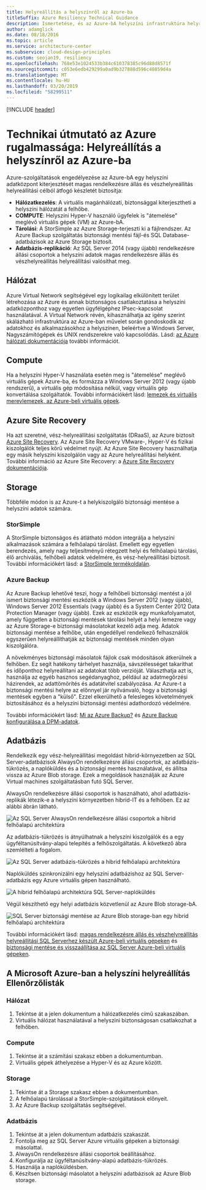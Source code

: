 ```yaml
---
title: Helyreállítás a helyszínről az Azure-ba
titleSuffix: Azure Resiliency Technical Guidance
description: Ismertetése, és az Azure-bA helyszíni infrastruktúra helyreállítási rendszerek kialakítása.
author: adamglick
ms.date: 08/18/2016
ms.topic: article
ms.service: architecture-center
ms.subservice: cloud-design-principles
ms.custom: seojan19, resiliency
ms.openlocfilehash: 768e53e1024533b384c610378385c96d88d8571f
ms.sourcegitcommit: c053e6edb429299a0ad9b327888d596c48859d4a
ms.translationtype: MT
ms.contentlocale: hu-HU
ms.lasthandoff: 03/20/2019
ms.locfileid: "58299511"
---
```

[!INCLUDE [header](../_includes/header.md)]

# <a name="azure-resiliency-technical-guidance-recovery-from-on-premises-to-azure"></a>Technikai útmutató az Azure rugalmassága: Helyreállítás a helyszínről az Azure-ba

Azure-szolgáltatások engedélyezése az Azure-bA egy helyszíni adatközpont kiterjesztését magas rendelkezésre állás és vészhelyreállítás helyreállítási célból átfogó készletét biztosítja:

- **Hálózatkezelés**: A virtuális magánhálózati, biztonsággal kiterjesztheti a helyszíni hálózatát a felhőbe.
- **COMPUTE**: Helyszíni Hyper-V használó ügyfelek is "átemelése" meglévő virtuális gépek (VM) az Azure-bA.
- **Tárolási**: A StorSimple az Azure Storage-terjeszti ki a fájlrendszer. Az Azure Backup szolgáltatás biztonsági mentési fájl-és SQL Database-adatbázisok az Azure Storage biztosít.
- **Adatbázis-replikáció**: Az SQL Server 2014 (vagy újabb) rendelkezésre állási csoportok a helyszíni adatok magas rendelkezésre állás és vészhelyreállítás helyreállítási valósíthat meg.

## <a name="networking"></a>Hálózat

Azure Virtual Network segítségével egy logikailag elkülönített terület létrehozása az Azure és annak biztonságos csatlakoztatása a helyszíni adatközponthoz vagy egyetlen ügyfélgéphez IPsec-kapcsolat használatával. A Virtual Network révén, kihasználhatja az igény szerint skálázható infrastruktúra az Azure-ban művelet során gondoskodik az adatokhoz és alkalmazásokhoz a helyszínen, beleértve a Windows Server, Nagyszámítógépek és UNIX rendszerekre való kapcsolódás. Lásd: [az Azure hálózati dokumentációja](/azure/virtual-network/virtual-networks-overview/) további információt.

## <a name="compute"></a>Compute

Ha a helyszíni Hyper-V használata esetén meg is "átemelése" meglévő virtuális gépek Azure-ba, és formázza a Windows Server 2012 (vagy újabb rendszerű), a virtuális gép módosítása nélkül, vagy virtuális gép konvertálása szolgáltatók. További információkért lásd: [lemezek és virtuális merevlemezek, az Azure-beli virtuális gépek](/azure/virtual-machines/virtual-machines-linux-about-disks-vhds/?toc=%2fazure%2fvirtual-machines%2flinux%2ftoc.json).

## <a name="azure-site-recovery"></a>Azure Site Recovery

Ha azt szeretné, vész-helyreállítási szolgáltatás (DRaaS), az Azure biztosít [Azure Site Recovery](https://azure.microsoft.com/services/site-recovery/). Az Azure Site Recovery VMware-, Hyper-V és fizikai kiszolgálók teljes körű védelmet nyújt. Az Azure Site Recovery használhatja egy másik helyszíni kiszolgálón vagy az Azure helyreállítási helyként. További információ az Azure Site Recovery: a [Azure Site Recovery dokumentációja](https://azure.microsoft.com/documentation/services/site-recovery/).

## <a name="storage"></a>Storage

Többféle módon is az Azure-t a helykiszolgáló biztonsági mentése a helyszíni adatok számára.

### <a name="storsimple"></a>StorSimple

A StorSimple biztonságos és átlátható módon integrálja a helyszíni alkalmazások számára a felhőalapú tárolást. Emellett egy egyetlen berendezés, amely nagy teljesítményű rétegzett helyi és felhőalapú tárolási, élő archiválás, felhőbeli adatok védelmére, és vész-helyreállítási biztosít. További információkért lásd: a [StorSimple termékoldalán](https://azure.microsoft.com/services/storsimple/).

### <a name="azure-backup"></a>Azure Backup

Az Azure Backup lehetővé teszi, hogy a felhőbeli biztonsági mentést a jól ismert biztonsági mentési eszközök a Windows Server 2012 (vagy újabb), Windows Server 2012 Essentials (vagy újabb) és a System Center 2012 Data Protection Manager (vagy újabb). Ezek az eszközök egy munkafolyamatot, amely független a biztonsági mentések tárolási helyét a helyi lemezre vagy az Azure Storage-e biztonsági másolatokat kezelő adja meg. Adatok biztonsági mentése a felhőbe, után engedéllyel rendelkező felhasználók egyszerűen helyreállíthatják az biztonsági mentések minden olyan kiszolgálóra.

A növekményes biztonsági másolatok fájlok csak módosítások átkerülnek a felhőben. Ez segít hatékony tárhelyet használja, sávszélességet takaríthat és időponthoz helyreállítani az adatokat több verzióját. Választhatja azt is, használja az egyéb hasznos segédanyaghoz, például az adatmegőrzési házirendek, az adattömörítés és adatátvitel szabályozása. Az Azure-t a biztonsági mentési helyre az előnnyel jár nyilvánvaló, hogy a biztonsági mentések egyben a "külső". Ezzel elkerülhető a felesleges követelmények biztosításához és a helyszíni biztonsági mentési adathordozó védelmére.

További információkért lásd: [Mi az Azure Backup?](/azure/backup/backup-introduction-to-azure-backup/) és [Azure Backup konfigurálása a DPM-adatok](https://technet.microsoft.com/library/jj728752.aspx).

## <a name="database"></a>Adatbázis

Rendelkezik egy vész-helyreállítási megoldást hibrid-környezetben az SQL Server-adatbázisok AlwaysOn rendelkezésre állási csoportok, az adatbázis-tükrözés, a naplóküldés és a biztonsági mentés használatával, és állítsa vissza az Azure Blob storage. Ezek a megoldások használják az Azure Virtual machines szolgáltatásban futó SQL Server.

AlwaysOn rendelkezésre állási csoportok is használható, ahol adatbázis-replikák létezik-e a helyszíni környezetben hibrid-IT és a felhőben. Ez az alábbi ábrán látható.

![Az SQL Server AlwaysOn rendelkezésre állási csoportok a hibrid felhőalapú architektúra](./images/technical-guidance-recovery-on-premises-azure/SQL_Server_Disaster_Recovery-3.png)

Az adatbázis-tükrözés is átnyúlhatnak a helyszíni kiszolgálók és a egy ügyféltanúsítvány-alapú telepítés a felhőszolgáltatás. A következő ábra szemlélteti a fogalom.

![Az SQL Server adatbázis-tükrözés a hibrid felhőalapú architektúra](./images/technical-guidance-recovery-on-premises-azure/SQL_Server_Disaster_Recovery-4.png)

Naplóküldés szinkronizálni egy helyszíni adatbázishoz az SQL Server-adatbázis egy Azure virtuális gépen használható.

![A hibrid felhőalapú architektúra SQL Server-naplóküldés](./images/technical-guidance-recovery-on-premises-azure/SQL_Server_Disaster_Recovery-5.png)

Végül készíthető egy helyi adatbázis közvetlenül az Azure Blob storage-bA.

![SQL Server biztonsági mentése az Azure Blob storage-ban egy hibrid felhőalapú architektúra](./images/technical-guidance-recovery-on-premises-azure/SQL_Server_Disaster_Recovery-6.png)

További információkért lásd: [magas rendelkezésre állás és vészhelyreállítás helyreállítási SQL Serverhez készült Azure-beli virtuális gépeken](/azure/virtual-machines/windows/sql/virtual-machines-windows-sql-high-availability-dr/) és [biztonsági mentése és visszaállítása az SQL Server Azure-beli virtuális gépeken](/azure/virtual-machines/windows/sql/virtual-machines-windows-sql-backup-recovery/).

## <a name="checklists-for-on-premises-recovery-in-microsoft-azure"></a>A Microsoft Azure-ban a helyszíni helyreállítás Ellenőrzőlisták

<!-- markdownlint-disable MD024 -->

### <a name="networking"></a>Hálózat

1. Tekintse át a jelen dokumentum a hálózatkezelés című szakaszában.
2. Virtuális hálózat használatával a helyszíni biztonságosan csatlakozhat a felhőben.

### <a name="compute"></a>Compute

1. Tekintse át a számítási szakasz ebben a dokumentumban.
2. Virtuális gépek áthelyezése a Hyper-V és az Azure között.

### <a name="storage"></a>Storage

1. Tekintse át a Storage szakasz ebben a dokumentumban.
2. A felhőalapú tárolással a StorSimple-szolgáltatások előnyeit.
3. Az Azure Backup szolgáltatás segítségével.

### <a name="database"></a>Adatbázis

1. Tekintse át a jelen dokumentum adatbázis szakaszát.
2. Fontolja meg az SQL Server Azure virtuális gépeken a biztonsági másolattal.
3. AlwaysOn rendelkezésre állási csoportok beállításához.
4. Konfigurálja az ügyféltanúsítvány-alapú adatbázis-tükrözés.
5. Használja a naplóküldésben.
6. Készítsen biztonsági másolatot a helyszíni adatbázisok az Azure Blob storage.

<!-- markdownlint-enable MD024 -->
